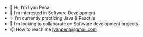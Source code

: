- 👋 Hi, I’m Lyan Peña
- 👀 I’m interested in Software Development
- ✨ I’m currently practicing Java & React.js
- 🤝 I’m looking to collaborate on Software development projects
- 📫 How to reach me lyanpena@gmail.com

<!---
Zevora/Zevora is a ✨ special ✨ repository because its `README.md` (this file) appears on your GitHub profile.
You can click the Preview link to take a look at your changes.
--->

